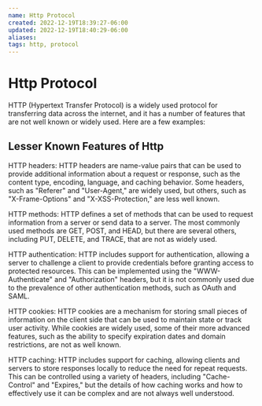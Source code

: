 ```yaml
---
name: Http Protocol
created: 2022-12-19T18:39:27-06:00
updated: 2022-12-19T18:40:29-06:00
aliases: 
tags: http, protocol
---
```

# Http Protocol

HTTP (Hypertext Transfer Protocol) is a widely used protocol for transferring data across the internet, and it has a number of features that are not well known or widely used. Here are a few examples:

## Lesser Known Features of Http

HTTP headers: HTTP headers are name-value pairs that can be used to provide additional information about a request or response, such as the content type, encoding, language, and caching behavior. Some headers, such as "Referer" and "User-Agent," are widely used, but others, such as "X-Frame-Options" and "X-XSS-Protection," are less well known.

HTTP methods: HTTP defines a set of methods that can be used to request information from a server or send data to a server. The most commonly used methods are GET, POST, and HEAD, but there are several others, including PUT, DELETE, and TRACE, that are not as widely used.

HTTP authentication: HTTP includes support for authentication, allowing a server to challenge a client to provide credentials before granting access to protected resources. This can be implemented using the "WWW-Authenticate" and "Authorization" headers, but it is not commonly used due to the prevalence of other authentication methods, such as OAuth and SAML.

HTTP cookies: HTTP cookies are a mechanism for storing small pieces of information on the client side that can be used to maintain state or track user activity. While cookies are widely used, some of their more advanced features, such as the ability to specify expiration dates and domain restrictions, are not as well known.

HTTP caching: HTTP includes support for caching, allowing clients and servers to store responses locally to reduce the need for repeat requests. This can be controlled using a variety of headers, including "Cache-Control" and "Expires," but the details of how caching works and how to effectively use it can be complex and are not always well understood.



